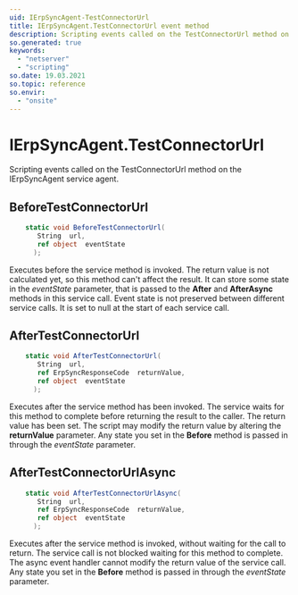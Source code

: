 ```yaml
---
uid: IErpSyncAgent-TestConnectorUrl
title: IErpSyncAgent.TestConnectorUrl event method
description: Scripting events called on the TestConnectorUrl method on the IErpSyncAgent service agent.
so.generated: true
keywords:
  - "netserver"
  - "scripting"
so.date: 19.03.2021
so.topic: reference
so.envir:
  - "onsite"
---
```

# IErpSyncAgent.TestConnectorUrl

Scripting events called on the <see cref='M:SuperOffice.CRM.Services.IErpSyncAgent.TestConnectorUrl'>TestConnectorUrl</see> method on the <see cref='IErpSyncAgent'>IErpSyncAgent</see>  service agent.

## BeforeTestConnectorUrl
```cs
    static void BeforeTestConnectorUrl(
       String  url,
       ref object  eventState
      );
```
Executes before the service method is invoked.
The return value is not calculated yet, so this method can't affect the result.
It can store some state in the *eventState* parameter, that is passed to the **After** and **AfterAsync** methods in this service call.
Event state is not preserved between different service calls. It is set to null at the start of each service call.
## AfterTestConnectorUrl
```cs
    static void AfterTestConnectorUrl(
       String  url,
       ref ErpSyncResponseCode  returnValue,
       ref object  eventState
      );
```
Executes after the service method has been invoked. The service waits for this method to complete before returning the result to the caller.
The return value has been set. The script may modify the return value by altering the **returnValue** parameter.
Any state you set in the **Before** method is passed in through the *eventState* parameter.
## AfterTestConnectorUrlAsync
```cs
    static void AfterTestConnectorUrlAsync(
       String  url,
       ref ErpSyncResponseCode  returnValue,
       ref object  eventState
      );
```
Executes after the service method is invoked, without waiting for the call to return.
The service call is not blocked waiting for this method to complete.
The async event handler cannot modify the return value of the service call.
Any state you set in the **Before** method is passed in through the *eventState* parameter.

